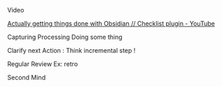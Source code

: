 
Video 



[Actually getting things done with Obsidian // Checklist plugin - YouTube](https://www.youtube.com/watch?v=ODhHTngIMJE)


Capturing 
Processing 
Doing some thing

Clarify next Action :
Think incremental step !

Regular Review 
Ex: retro 

Second Mind 

